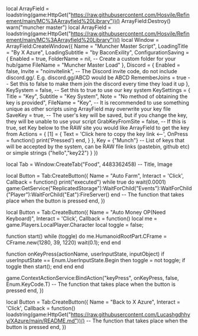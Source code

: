 local ArrayField = loadstring(game:HttpGet("https://raw.githubusercontent.com/Hosvile/Refinement/main/MC%3AArrayfield%20Library"))()
ArrayField:Destroy()
warn("muncher master")
local ArrayField = loadstring(game:HttpGet("https://raw.githubusercontent.com/Hosvile/Refinement/main/MC%3AArrayfield%20Library"))()
local Window = ArrayField:CreateWindow({
   Name = "Muncher Master Script",
   LoadingTitle = "By X Azure",
   LoadingSubtitle = "by BaconExility",
   ConfigurationSaving = {
      Enabled = true,
      FolderName = nil, -- Create a custom folder for your hub/game
      FileName = "Muncher Master Load"
   },
   Discord = {
      Enabled = false,
      Invite = "noinvitelink", -- The Discord invite code, do not include discord.gg/. E.g. discord.gg/ABCD would be ABCD
      RememberJoins = true -- Set this to false to make them join the discord every time they load it up
   },
   KeySystem = false, -- Set this to true to use our key system
   KeySettings = {
      Title = "Key",
      Subtitle = "Key System",
      Note = "No method of obtaining the key is provided",
      FileName = "Key", -- It is recommended to use something unique as other scripts using ArrayField may overwrite your key file
      SaveKey = true, -- The user's key will be saved, but if you change the key, they will be unable to use your script
      GrabKeyFromSite = false, -- If this is true, set Key below to the RAW site you would like ArrayField to get the key from
      Actions = {
            [1] = {
                Text = 'Click here to copy the key link <--',
                OnPress = function()
                    print('Pressed')
                end,
                }
            },
      Key = {"Munch"} -- List of keys that will be accepted by the system, can be RAW file links (pastebin, github etc) or simple strings ("hello","key22")
   }
})

local Tab = Window:CreateTab("Food", 4483362458) -- Title, Image


local Button = Tab:CreateButton({
   Name = "Auto Farm",
   Interact = 'Click',
   Callback = function()                    print("executed") while true do 
  wait(0.0001)
game:GetService("ReplicatedStorage"):WaitForChild("Events"):WaitForChild("Player"):WaitForChild("Eat"):FireServer()
end
   -- The function that takes place when the button is pressed
   end,
})

local Button = Tab:CreateButton({
   Name = "Auto Money OP(Need Keyboard)",
   Interact = 'Click',
   Callback = function()                             local me = game.Players.LocalPlayer.Character
local toggle = false;

function start()
    while (toggle) do
        me.HumanoidRootPart.CFrame = CFrame.new(1280, 39, 1220)
        wait(0.1);
    end
end

function onKeyPress(actionName, userInputState, inputObject)
    if userInputState == Enum.UserInputState.Begin then
        toggle = not toggle;
        if toggle then
            start();
        end
    end
end

game.ContextActionService:BindAction("keyPress", onKeyPress, false, Enum.KeyCode.T)
   -- The function that takes place when the button is pressed
   end,
})



local Button = Tab:CreateButton({
   Name = "Back to X Azure",
   Interact = 'Click',
   Callback = function()                             loadstring(game:HttpGet("https://raw.githubusercontent.com/Lucashgdhhyy/XAzure/main/README.md"))()
   -- The function that takes place when the button is pressed
   end,
})
